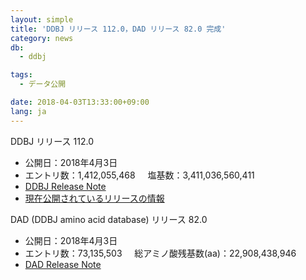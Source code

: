```yaml
---
layout: simple
title: 'DDBJ リリース 112.0，DAD リリース 82.0 完成'
category: news
db:
  - ddbj

tags:
  - データ公開

date: 2018-04-03T13:33:00+09:00
lang: ja
---
```


<p><span class="bold">DDBJ リリース 112.0</span></p>

<ul class="bottom_space">
    <li><span class="bold">公開日：</span>2018年4月3日</li>
    <li><span class="bold">エントリ数：</span>1,412,055,468     <span class="bold">塩基数：</span>3,411,036,560,411</li>
    <li><a href="https://ddbj.nig.ac.jp/public/ddbj_database/release_note_archive/ddbj/ddbjrel.112.txt">DDBJ Release Note</a></li>
    <li><a href="/latest-releases.html">現在公開されているリリースの情報</a></li>
</ul>

<p><span class="bold">DAD (DDBJ amino acid database) リリース 82.0</span></p>

<ul>
    <li><span class="bold">公開日：</span>2018年4月3日</li>
    <li><span class="bold">エントリ数：</span>73,135,503     <span class="bold">総アミノ酸残基数(aa)：</span>22,908,438,946</li>
    <li><a href="https://ddbj.nig.ac.jp/public/ddbj_database/release_note_archive/dad/dadrel.82.txt">DAD Release Note</a></li>
</ul>
